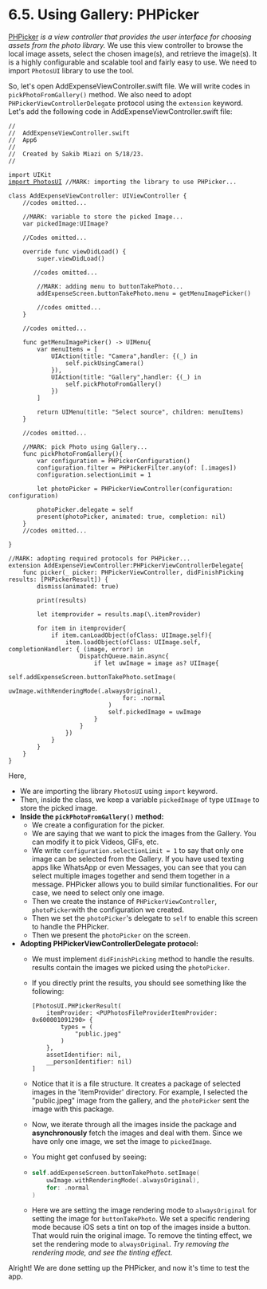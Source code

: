 # 6.5. Using Gallery: PHPicker

[PHPicker](https://developer.apple.com/documentation/photokit/phpickerviewcontroller) _is a view controller that provides the user interface for choosing assets from the photo library._ We use this view controller to browse the local image assets, select the chosen image(s), and retrieve the image(s). It is a highly configurable and scalable tool and fairly easy to use. We need to import `PhotosUI` library to use the tool.

So, let's open AddExpenseViewController.swift file. We will write codes in `pickPhotoFromGallery()` method. We also need to adopt `PHPickerViewControllerDelegate` protocol using the `extension` keyword. Let's add the following code in AddExpenseViewController.swift file:

<pre class="language-swift" data-line-numbers><code class="lang-swift">//
//  AddExpenseViewController.swift
//  App6
//
//  Created by Sakib Miazi on 5/18/23.
//

import UIKit
<a data-footnote-ref href="#user-content-fn-1">import PhotosUI</a> //MARK: importing the library to use PHPicker...

class AddExpenseViewController: UIViewController {
    //codes omitted...
    
    //MARK: variable to store the picked Image...
    var pickedImage:UIImage?
    
    //Codes omitted...
    
    override func viewDidLoad() {
        super.viewDidLoad()
        
       //codes omitted...
        
        //MARK: adding menu to buttonTakePhoto...
        addExpenseScreen.buttonTakePhoto.menu = getMenuImagePicker()
        
        //codes omitted...
    }
    
    //codes omitted...
    
    func getMenuImagePicker() -> UIMenu{
        var menuItems = [
            UIAction(title: "Camera",handler: {(_) in
                self.pickUsingCamera()
            }),
            UIAction(title: "Gallery",handler: {(_) in
                self.pickPhotoFromGallery()
            })
        ]
        
        return UIMenu(title: "Select source", children: menuItems)
    }
    
    //codes omitted...
    
    //MARK: pick Photo using Gallery...
    func pickPhotoFromGallery(){
        var configuration = PHPickerConfiguration()
        configuration.filter = PHPickerFilter.any(of: [.images])
        configuration.selectionLimit = 1
        
        let photoPicker = PHPickerViewController(configuration: configuration)
        
        photoPicker.delegate = self
        present(photoPicker, animated: true, completion: nil)
    }
    //codes omitted...

}

//MARK: adopting required protocols for PHPicker...
extension AddExpenseViewController:PHPickerViewControllerDelegate{
    func picker(_ picker: PHPickerViewController, didFinishPicking results: [PHPickerResult]) {
        dismiss(animated: true)
        
        print(results)
        
        let itemprovider = results.map(\.itemProvider)
        
        for item in itemprovider{
            if item.canLoadObject(ofClass: UIImage.self){
                item.loadObject(ofClass: UIImage.self, completionHandler: { (image, error) in
                    DispatchQueue.main.async{
                        if let uwImage = image as? UIImage{
                            self.addExpenseScreen.buttonTakePhoto.setImage(
                                uwImage.withRenderingMode(.alwaysOriginal),
                                for: .normal
                            )
                            self.pickedImage = uwImage
                        }
                    }
                })
            }
        }
    }
}
</code></pre>

Here,

* We are importing the library `PhotosUI` using `import` keyword.
* Then, inside the class, we keep a variable `pickedImage` of type `UIImage` to store the picked image.
* **Inside the `pickPhotoFromGallery()` method:**
  * We create a configuration for the picker.
  * We are saying that we want to pick the images from the Gallery. You can modify it to pick Videos, GIFs, etc.
  * We write `configuration.selectionLimit = 1` to say that only one image can be selected from the Gallery. If you have used texting apps like WhatsApp or even Messages, you can see that you can select multiple images together and send them together in a message. PHPicker allows you to build similar functionalities. For our case, we need to select only one image.
  * Then we create the instance of `PHPickerViewController`, `photoPicker`with the configuration we created.
  * Then we set the `photoPicker`'s delegate to `self` to enable this screen to handle the PHPicker.
  * Then we present the `photoPicker` on the screen.
* **Adopting PHPickerViewControllerDelegate protocol:**
  * We must implement `didFinishPicking` method to handle the results. results contain the images we picked using the `photoPicker`.
  *   If you directly print the results, you should see something like the following:

      ```
      [PhotosUI.PHPickerResult(
          itemProvider: <PUPhotosFileProviderItemProvider: 0x600001091290> {
              types = (
                  "public.jpeg"
              )
          }, 
          assetIdentifier: nil, 
          __personIdentifier: nil)
      ]
      ```
  * Notice that it is a file structure. It creates a package of selected images in the 'itemProvider' directory. For example, I selected the "public.jpeg" image from the gallery, and the `photoPicker` sent the image with this package.
  * Now, we iterate through all the images inside the package and **asynchronously** fetch the images and deal with them. Since we have only one image, we set the image to `pickedImage`.
  * You might get confused by seeing:
  * ```swift
    self.addExpenseScreen.buttonTakePhoto.setImage(
        uwImage.withRenderingMode(.alwaysOriginal),
        for: .normal
    )
    ```
  * Here we are setting the image rendering mode to `alwaysOriginal` for setting the image for `buttonTakePhoto`. We set a specific rendering mode because iOS sets a tint on top of the images inside a button. That would ruin the original image. To remove the tinting effect, we set the rendering mode to `alwaysOriginal`. _Try removing the rendering mode, and see the tinting effect._

Alright! We are done setting up the PHPicker, and now it's time to test the app.

<figure><img src="../.gitbook/assets/6.5.one (1).gif" alt=""><figcaption></figcaption></figure>

[^1]: importing required library.
